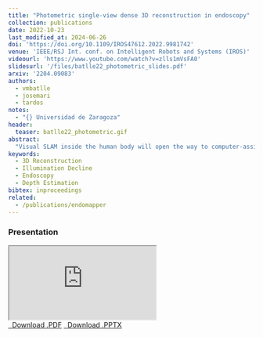 ```yaml
---
title: "Photometric single-view dense 3D reconstruction in endoscopy"
collection: publications
date: 2022-10-23
last_modified_at: 2024-06-26
doi: 'https://doi.org/10.1109/IROS47612.2022.9981742'
venue: 'IEEE/RSJ Int. conf. on Intelligent Robots and Systems (IROS)'
videourl: 'https://www.youtube.com/watch?v=zlls1mVsFA0'
slidesurl: '/files/batlle22_photometric_slides.pdf'
arxiv: '2204.09083'
authors: 
  - vmbatlle
  - josemari
  - tardos
notes:
  - "{} Universidad de Zaragoza"
header:
  teaser: batlle22_photometric.gif
abstract:
  "Visual SLAM inside the human body will open the way to computer-assisted navigation in endoscopy. However, due to space limitations, medical endoscopes only provide monocular images, leading to systems lacking true scale. In this paper, we exploit the controlled lighting in colonoscopy to achieve the first in-vivo 3D reconstruction of the human colon using photometric stereo on a calibrated monocular endoscope. Our method works in a real medical environment, providing both a suitable in-place calibration procedure and a depth estimation technique adapted to the colon's tubular geometry. We validate our method on simulated colonoscopies, obtaining a mean error of 7% on depth estimation, which is below 3 mm on average. Our qualitative results on the EndoMapper dataset show that the method is able to correctly estimate the colon shape in real human colonoscopies, paving the ground for truescale monocular SLAM in endoscopy."
keywords: 
  - 3D Reconstruction
  - Illumination Decline
  - Endoscopy
  - Depth Estimation
bibtex: inproceedings
related:
  - /publications/endomapper
---
```


### Presentation

<div class="mb-4 google-drive-video--16-9">
<iframe src="https://drive.google.com/file/d/1XO8d_3MO7rbSbb8ARlSYDNhev2c_WFE_/preview" allow="autoplay"></iframe>
</div>


<div class="d-block text-center">
<a href="/files/batlle22_photometric_slides.pdf" class="btn btn-outline-secondary"><i class="bi bi-download"></i>&nbsp;&nbsp;Download .PDF</a>
<a href="https://drive.google.com/uc?export=download&id=1EVn-ea251FzEcwADXSg40In1ZORhUw1Y" class="btn btn-outline-secondary"><i class="bi bi-download"></i>&nbsp;&nbsp;Download .PPTX</a>
</div>